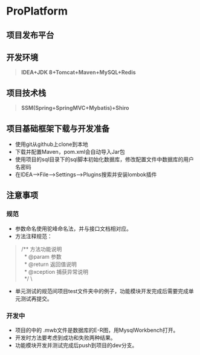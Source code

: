 # ProPlatform
项目发布平台
---------------
## 开发环境
>**IDEA+JDK 8+Tomcat+Maven+MySQL+Redis**

## 项目技术栈
>**SSM(Spring+SpringMVC+Mybatis)+Shiro**

## 项目基础框架下载与开发准备
* 使用git从github上clone到本地
* 下载并配置Maven，pom.xml会自动导入Jar包
* 使用项目的sql目录下的sql脚本初始化数据库，修改配置文件中数据库的用户名密码
* 在IDEA-->File-->Settings-->Plugins搜索并安装lombok插件

## 注意事项

### 规范
* 参数命名使用驼峰命名法，并与接口文档相对应。
* 方法注释规范：
> /** 方法功能说明 \
>   * @param 参数 \
>   * @return 返回值说明 \
>   * @xception 捕获异常说明 \
>   */ \
* 单元测试的规范间项目test文件夹中的例子，功能模块开发完成后需要完成单元测试再提交。

### 开发中
* 项目的中的 .mwb文件是数据库的E-R图，用MysqlWorkbench打开。
* 开发时方法要考虑到成功和失败两种结果。
* 功能模块开发并测试完成后push到项目的dev分支。

